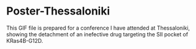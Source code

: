# Poster-Thessaloniki
This GIF file is prepared for a conference I have attended at Thessaloniki, showing the detachment of an inefective drug targeting the SII pocket of KRas4B-G12D.
